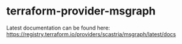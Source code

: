 # terraform-provider-msgraph
Latest documentation can be found here: https://registry.terraform.io/providers/scastria/msgraph/latest/docs